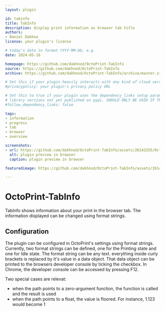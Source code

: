 ```yaml
---
layout: plugin

id: tabinfo
title: TabInfo
description: display print information as browser tab title
authors:
- Daniel Dakhno
license: your plugin's license

# today's date in format YYYY-MM-DD, e.g.
date: 2024-05-16

homepage: https://github.com/dakhnod/OctoPrint-TabInfo
source: https://github.com/dakhnod/OctoPrint-TabInfo
archive: https://github.com/dakhnod/OctoPrint-TabInfo/archive/master.zip

# Set this if your plugin heavily interacts with any kind of cloud services.
#privacypolicy: your plugin's privacy policy URL

# Set this to true if your plugin uses the dependency_links setup parameter to include
# library versions not yet published on pypi. SHOULD ONLY BE USED IF THERE IS NO OTHER OPTION!
#follow_dependency_links: false

tags:
- information
- progress
- tab
- browser
- overview

screenshots:
- url: https://github.com/dakhnod/OctoPrint-TabInfo/assets/26143255/0cfb75bb-41e6-4b7e-94f7-dc35010727c5
  alt: plugin preview in browser
  caption: plugin preview in browser

featuredimage: https://github.com/dakhnod/OctoPrint-TabInfo/assets/26143255/0cfb75bb-41e6-4b7e-94f7-dc35010727c5

---
```


# OctoPrint-TabInfo

TabInfo shows information about your print in the browser tab.
The information displayed can be changed using format strings.


## Configuration

The plugin can be configured in OctoPrint's settings using format strings.
Currently, two format strings can be defined, one for the Printing state and one for Idle state.
The format string can be any text. everything inside curly brackets is replaced by it's value in a data object.
That data object can be printed to the browsers developer console by ticking the checkbox.
In Chrome, the developer console can be accessed by pressing F12.

Two special cases are relevat:
- when the path points to a zero-argument function, the function is called and the result is used
- when the path points to a float, the value is floored. For instance, 1.123 would become 1
